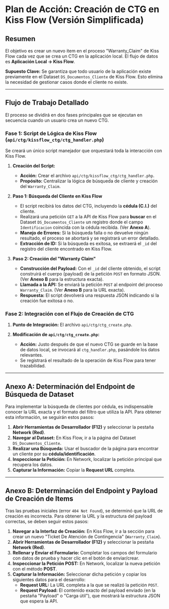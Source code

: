 # Plan de Acción: Creación de CTG en Kiss Flow (Versión Simplificada)

## Resumen

El objetivo es crear un nuevo item en el proceso "Warranty_Claim" de Kiss Flow cada vez que se crea un CTG en la aplicación local. El flujo de datos es **Aplicación Local -> Kiss Flow**.

**Supuesto Clave:** Se garantiza que todo usuario de la aplicación existe previamente en el Dataset `DS_Documentos_Cliente` de Kiss Flow. Esto elimina la necesidad de gestionar casos donde el cliente no existe.

---

## Flujo de Trabajo Detallado

El proceso se dividirá en dos fases principales que se ejecutan en secuencia cuando un usuario crea un nuevo CTG.

### Fase 1: Script de Lógica de Kiss Flow (`api/ctg/kissflow_ctg/ctg_handler.php`)

Se creará un único script manejador que orquestará toda la interacción con Kiss Flow.

1.  **Creación del Script:**
    *   **Acción:** Crear el archivo `api/ctg/kissflow_ctg/ctg_handler.php`.
    *   **Propósito:** Centralizar la lógica de búsqueda de cliente y creación del `Warranty_Claim`.

2.  **Paso 1: Búsqueda del Cliente en Kiss Flow**
    *   El script recibirá los datos del CTG, incluyendo la **cédula (C.I.)** del cliente.
    *   Realizará una petición `GET` a la API de Kiss Flow para **buscar** en el Dataset `DS_Documentos_Cliente` un registro donde el campo `Identificacion` coincida con la cédula recibida. (Ver **Anexo A**).
    *   **Manejo de Errores:** Si la búsqueda falla o no devuelve ningún resultado, el proceso se abortará y se registrará un error detallado.
    *   **Extracción de ID:** Si la búsqueda es exitosa, se extraerá el `_id` del registro del cliente encontrado en Kiss Flow.

3.  **Paso 2: Creación del "Warranty Claim"**
    *   **Construcción del Payload:** Con el `_id` del cliente obtenido, el script construirá el cuerpo (payload) de la petición `POST` en formato JSON. (Ver **Anexo B** para la estructura exacta).
    *   **Llamada a la API:** Se enviará la petición `POST` al endpoint del proceso `Warranty_Claim`. (Ver **Anexo B** para la URL exacta).
    *   **Respuesta:** El script devolverá una respuesta JSON indicando si la creación fue exitosa o no.

### Fase 2: Integración con el Flujo de Creación de CTG

1.  **Punto de Integración:** El archivo `api/ctg/ctg_create.php`.

2.  **Modificación de `api/ctg/ctg_create.php`:**
    *   **Acción:** Justo después de que el nuevo CTG se guarde en la base de datos local, se invocará al `ctg_handler.php`, pasándole los datos relevantes.
    *   Se registrará el resultado de la operación de Kiss Flow para tener trazabilidad.

---

## Anexo A: Determinación del Endpoint de Búsqueda de Dataset

Para implementar la búsqueda de clientes por cédula, es indispensable conocer la URL exacta y el formato del filtro que utiliza la API. Para obtener esta información, se seguirán estos pasos:

1.  **Abrir Herramientas de Desarrollador (F12)** y seleccionar la pestaña **Network (Red)**.
2.  **Navegar al Dataset:** En Kiss Flow, ir a la página del Dataset `DS_Documentos_Cliente`.
3.  **Realizar una Búsqueda:** Usar el buscador de la página para encontrar un cliente por su **cédula/identificación**.
4.  **Inspeccionar la Petición:** En Network, localizar la petición principal que recupera los datos.
5.  **Capturar la Información:** Copiar la **Request URL** completa.

---

## Anexo B: Determinación del Endpoint y Payload de Creación de Items

Tras las pruebas iniciales (error `404 Not Found`), se determinó que la URL de creación es incorrecta. Para obtener la URL y la estructura del payload correctas, se deben seguir estos pasos:

1.  **Navegar a la Interfaz de Creación:** En Kiss Flow, ir a la sección para crear un nuevo "Ticket De Atención de Contingencia" (`Warranty_Claim`).
2.  **Abrir Herramientas de Desarrollador (F12)** y seleccionar la pestaña **Network (Red)**.
3.  **Rellenar y Enviar el Formulario:** Completar los campos del formulario con datos de prueba y hacer clic en el botón de enviar/crear.
4.  **Inspeccionar la Petición POST:** En Network, localizar la nueva petición con el método **POST**.
5.  **Capturar la Información:** Seleccionar dicha petición y copiar los siguientes datos para el desarrollo:
    *   **Request URL:** La URL completa a la que se realizó la petición `POST`.
    *   **Request Payload:** El contenido exacto del payload enviado (en la pestaña "Payload" o "Carga útil"), que mostrará la estructura JSON que espera la API.